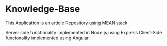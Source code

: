 # Knowledge-Base
This Application is an article Repository using MEAN stack

Server side functionality implemented in Node.js using Express
Client-Side functonality implemented using Angular
